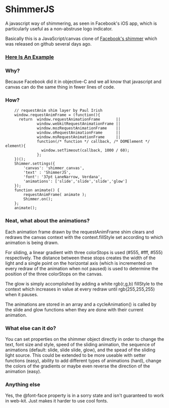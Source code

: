ShimmerJS
=========

A javascript way of shimmering, as seen in Facebook's iOS app, which is particularly useful as a non-abstruse logo indicator. 


Basically this is a JavaScript/canvas clone of [Facebook's shimmer](https://github.com/facebook/Shimmer) which was released on github several days ago.

### [Here Is An Example](http://tedtoy.github.io/ShimmerJS/)


### Why?
Because Facebook did it in objective-C and we all know that javascript and canvas can do the same thing in fewer lines of code.

### How?
    
        // requestAnim shim layer by Paul Irish
        window.requestAnimFrame = (function(){
          return  window.requestAnimationFrame       || 
                  window.webkitRequestAnimationFrame || 
                  window.mozRequestAnimationFrame    || 
                  window.oRequestAnimationFrame      || 
                  window.msRequestAnimationFrame     || 
                  function(/* function */ callback, /* DOMElement */ element){
                    window.setTimeout(callback, 1000 / 60);
                  };
        })();
        Shimmer.settings({
            'canvas': 'shimmer_canvas',
            'text' : 'ShimmerJS',
            'font': '37pt LaneNarrow, Verdana',
            'animations': ['slide','slide','slide','glow']
        });
        function animate() {
            requestAnimFrame( animate );
            Shimmer.on();
        };
        animate();
        
### Neat, what about the animations?
Each animation frame drawn by the requestAnimFrame shim clears and redraws the canvas context with the context.fillStyle set according to which animation is being drawn. 

For sliding, a linear gradient with three colorStops is used (#555, #fff, #555) respectively. The distance between these stops creates the width of the light and a single point on the horizontal axis (which is incremented on every redraw of the animation when not paused) is used to determine the position of the three colorStops on the canvas.

The glow is simply accomplished by adding a white rgb(r,g,b) fillStyle to the context which increases in value at every redraw until rgb(255,255,255) when it pauses.

The animations are stored in an array and a cycleAnimation() is called by the slide and glow functions when they are done with their current animation.

### What else can it do?
You can set properties on the shimmer object directly in order to change the text, font size and style, speed of the sliding animation, the sequence of animations (default: slide, slide slide, glow), and the spead of the sliding light source. This could be extended to be more useable with setter functions (easy), ability to add different types of animations (hard), change the colors of the gradients or maybe even reverse the direction of the animation (easy).

### Anything else
Yes, the @font-face property is in a sorry state and isn't guaranteed to work in web-kit. Just makes it harder to use cool fonts.
